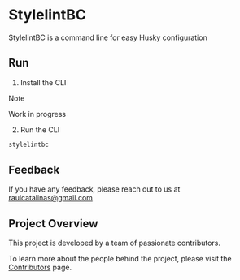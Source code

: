 # StylelintBC

StylelintBC is a command line for easy Husky configuration

## Run

1. Install the CLI

> [!NOTE]
> Work in progress

2. Run the CLI

```bash
stylelintbc
```

## Feedback

If you have any feedback, please reach out to us at <raulcatalinas@gmail.com>

## Project Overview

This project is developed by a team of passionate contributors.

To learn more about the people behind the project, please visit the [Contributors](AUTHORS.md) page.